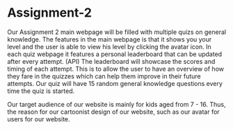 # Assignment-2 #

Our Assignment 2 main webpage will be filled with multiple quizs on general knowledge. The features in the main webpage is that it shows you your level and the user is able to view his level by clicking the avatar icon.  In each quiz webpage it features a personal leaderboard that can be updated after every attempt. (API) The leaderboard will showcase the scores and timing of each attempt. This is to allow the user to have an overview of how they fare in the quizzes which can help them improve in their future attempts. Our quiz will have 15 random general knowledge questions every time the quiz is started.
 
 Our target audience of our website is mainly for kids aged from 7 - 16. Thus, the reason for our cartoonist design of our website, such as our avatar for users for our website. 